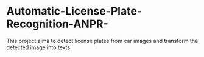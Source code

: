 # Automatic-License-Plate-Recognition-ANPR-
This project aims to detect license plates from car images and transform the detected image into texts.
